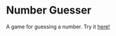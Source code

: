 # Number Guesser
A game for guessing a number. Try it [here!](https://gervig.github.io/Number-Guesser/)
